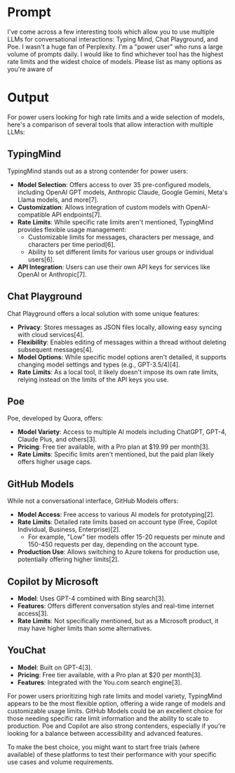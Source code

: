 # Prompt

I've come across a few interesting tools which allow you to use multiple LLMs for conversational interactions: Typing Mind, Chat Playground, and Poe. I wasn't a huge fan of Perplexity. I'm a "power user" who runs a large volume of prompts daily. I would like to find whichever tool has the highest rate limits and the widest choice of models. Please list as many options as you're aware of

# Output

For power users looking for high rate limits and a wide selection of models, here's a comparison of several tools that allow interaction with multiple LLMs:

## TypingMind

TypingMind stands out as a strong contender for power users:

- **Model Selection**: Offers access to over 35 pre-configured models, including OpenAI GPT models, Anthropic Claude, Google Gemini, Meta's Llama models, and more\[7].
- **Customization**: Allows integration of custom models with OpenAI-compatible API endpoints\[7].
- **Rate Limits**: While specific rate limits aren't mentioned, TypingMind provides flexible usage management:
  - Customizable limits for messages, characters per message, and characters per time period\[6].
  - Ability to set different limits for various user groups or individual users\[6].
- **API Integration**: Users can use their own API keys for services like OpenAI or Anthropic\[7].

## Chat Playground

Chat Playground offers a local solution with some unique features:

- **Privacy**: Stores messages as JSON files locally, allowing easy syncing with cloud services\[4].
- **Flexibility**: Enables editing of messages within a thread without deleting subsequent messages\[4].
- **Model Options**: While specific model options aren't detailed, it supports changing model settings and types (e.g., GPT-3.5/4)\[4].
- **Rate Limits**: As a local tool, it likely doesn't impose its own rate limits, relying instead on the limits of the API keys you use.

## Poe

Poe, developed by Quora, offers:

- **Model Variety**: Access to multiple AI models including ChatGPT, GPT-4, Claude Plus, and others\[3].
- **Pricing**: Free tier available, with a Pro plan at $19.99 per month\[3].
- **Rate Limits**: Specific limits aren't mentioned, but the paid plan likely offers higher usage caps.

## GitHub Models

While not a conversational interface, GitHub Models offers:

- **Model Access**: Free access to various AI models for prototyping\[2].
- **Rate Limits**: Detailed rate limits based on account type (Free, Copilot Individual, Business, Enterprise)\[2].
  - For example, "Low" tier models offer 15-20 requests per minute and 150-450 requests per day, depending on the account type.
- **Production Use**: Allows switching to Azure tokens for production use, potentially offering higher limits\[2].

## Copilot by Microsoft

- **Model**: Uses GPT-4 combined with Bing search\[3].
- **Features**: Offers different conversation styles and real-time internet access\[3].
- **Rate Limits**: Not specifically mentioned, but as a Microsoft product, it may have higher limits than some alternatives.

## YouChat

- **Model**: Built on GPT-4\[3].
- **Pricing**: Free tier available, with a Pro plan at $20 per month\[3].
- **Features**: Integrated with the You.com search engine\[3].

For power users prioritizing high rate limits and model variety, TypingMind appears to be the most flexible option, offering a wide range of models and customizable usage limits. GitHub Models could be an excellent choice for those needing specific rate limit information and the ability to scale to production. Poe and Copilot are also strong contenders, especially if you're looking for a balance between accessibility and advanced features.

To make the best choice, you might want to start free trials (where available) of these platforms to test their performance with your specific use cases and volume requirements.






